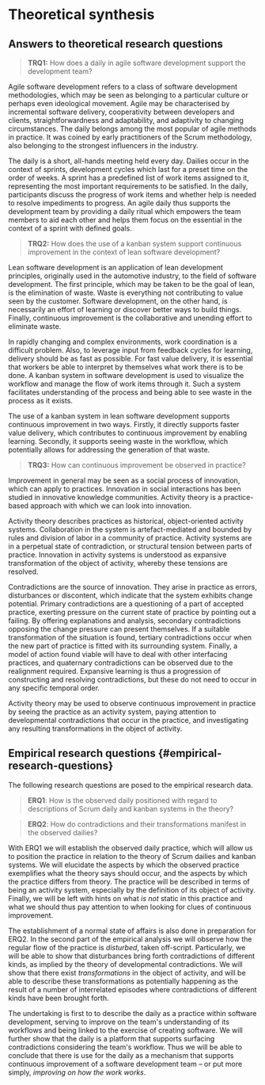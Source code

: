
# Theoretical synthesis

## Answers to theoretical research questions

> **TRQ1:** How does a daily in agile software development support the development team?

Agile software development refers to a class of software development methodologies, which may be seen as belonging to a particular culture or perhaps even ideological movement. Agile may be characterised by incremental software delivery, cooperativity between developers and clients, straightforwardness and adaptability, and adaptivity to changing circumstances. The daily belongs among the most popular of agile methods in practice. It was coined by early practitioners of the Scrum methodology, also belonging to the strongest influencers in the industry.

The daily is a short, all-hands meeting held every day. Dailies occur in the context of sprints, development cycles which last for a preset time on the order of weeks. A sprint has a predefined list of work items assigned to it, representing the most important requirements to be satisfied. In the daily, participants discuss the progress of work items and whether help is needed to resolve impediments to progress. An agile daily thus supports the development team by providing a daily ritual which empowers the team members to aid each other and helps them focus on the essential in the context of a sprint with defined goals.

> **TRQ2:** How does the use of a kanban system support continuous improvement in the context of lean software development?

Lean software development is an application of lean development principles, originally used in the automotive industry, to the field of software development. The first principle, which may be taken to be the goal of lean, is the elimination of waste. Waste is everything not contributing to value seen by the customer. Software development, on the other hand, is necessarily an effort of learning or discover better ways to build things. Finally, continuous improvement is the collaborative and unending effort to eliminate waste.

In rapidly changing and complex environments, work coordination is a difficult problem. Also, to leverage input from feedback cycles for learning, delivery should be as fast as possible. For fast value delivery, it is essential that workers be able to interpret by themselves what work there is to be done. A kanban system in software development is used to visualize the workflow and manage the flow of work items through it. Such a system facilitates understanding of the process and being able to see waste in the process as it exists.

The use of a kanban system in lean software development supports continuous improvement in two ways. Firstly, it directly supports faster value delivery, which contributes to continuous improvement by enabling learning. Secondly, it supports seeing waste in the workflow, which potentially allows for addressing the generation of that waste.

> **TRQ3:** How can continuous improvement be observed in practice?

Improvement in general may be seen as a social process of innovation, which can apply to practices. Innovation in social interactions has been studied in innovative knowledge communities. Activity theory is a practice-based approach with which we can look into innovation.

Activity theory describes practices as historical, object-oriented activity systems. Collaboration in the system is artefact-mediated and bounded by rules and division of labor in a community of practice. Activity systems are in a perpetual state of contradiction, or structural tension between parts of practice. Innovation in activity systems is understood as expansive transformation of the object of activity, whereby these tensions are resolved.

Contradictions are the source of innovation. They arise in practice as errors, disturbances or discontent, which indicate that the system exhibits change potential. Primary contradictions are a questioning of a part of accepted practice, exerting pressure on the current state of practice by pointing out a failing. By offering explanations and analysis, secondary contradictions opposing the change pressure can present themselves. If a suitable transformation of the situation is found, tertiary contradictions occur when the new part of practice is fitted with its surrounding system. Finally, a model of action found viable will have to deal with other interfacing practices, and quaternary contradictions can be observed due to the realignment required. Expansive learning is thus a progression of constructing and resolving contradictions, but these do not need to occur in any specific temporal order.

Activity theory may be used to observe continuous improvement in practice by seeing the practice as an activity system, paying attention to developmental contradictions that occur in the practice, and investigating any resulting transformations in the object of activity.

## Empirical research questions {#empirical-research-questions}

The following research questions are posed to the empirical research data.

> **ERQ1**: How is the observed daily positioned with regard to descriptions of Scrum daily and kanban systems in the theory?

> **ERQ2**: How do contradictions and their transformations manifest in the observed dailies?

With ERQ1 we will establish the observed daily practice, which will allow us to position the practice in relation to the theory of Scrum dailies and kanban systems. We will elucidate the aspects by which the observed practice exemplifies what the theory says should occur, and the aspects by which the practice differs from theory. The practice will be described in terms of being an activity system, especially by the definition of its object of activity. Finally, we will be left with hints on what *is not* static in this practice and what we should thus pay attention to when looking for clues of continuous improvement.

The establishment of a normal state of affairs is also done in preparation for ERQ2. In the second part of the empirical analysis we will observe how the regular flow of the practice is *disturbed*, taken off-script. Particularly, we will be able to show that disturbances bring forth contradictions of different kinds, as implied by the theory of developmental contradictions. We will show that there exist *transformations* in the object of activity, and will be able to describe these transformations as potentially happening as the result of a number of interrelated episodes where contradictions of different kinds have been brought forth.

The undertaking is first to to describe the daily as a practice within software development, serving to improve on the team's understanding of its workflows and being linked to the exercise of creating software. We will further show that the daily is a platform that supports surfacing contradictions considering the team's workflow. Thus we will be able to conclude that there is use for the daily as a mechanism that supports continuous improvement of a software development team – or put more simply, *improving on how the work works*.
